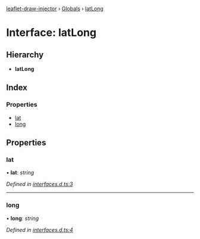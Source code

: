 [leaflet-draw-injector](../README.md) › [Globals](../globals.md) › [latLong](latlong.md)

# Interface: latLong

## Hierarchy

* **latLong**

## Index

### Properties

* [lat](latlong.md#lat)
* [long](latlong.md#long)

## Properties

###  lat

• **lat**: *string*

*Defined in [interfaces.d.ts:3](https://github.com/OpenCIAg/Ngx-Leaflet-Draw-Injector/blob/36832d2/projects/ngx-leaflet-draw-injector/src/lib/interfaces.d.ts#L3)*

___

###  long

• **long**: *string*

*Defined in [interfaces.d.ts:4](https://github.com/OpenCIAg/Ngx-Leaflet-Draw-Injector/blob/36832d2/projects/ngx-leaflet-draw-injector/src/lib/interfaces.d.ts#L4)*
